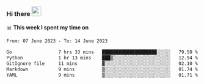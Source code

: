 ### Hi there <a href="https://www.gautamkrishnar.com/"><img src="https://media.giphy.com/media/hvRJCLFzcasrR4ia7z/giphy.gif" width="25px"></a>

📊 **This week I spent my time on**

<!--START_SECTION:waka-->

```txt
From: 07 June 2023 - To: 14 June 2023

Go                 7 hrs 33 mins   ████████████████████░░░░░   79.50 %
Python             1 hr 13 mins    ███▒░░░░░░░░░░░░░░░░░░░░░   12.94 %
GitIgnore file     11 mins         ▓░░░░░░░░░░░░░░░░░░░░░░░░   02.10 %
Markdown           9 mins          ▒░░░░░░░░░░░░░░░░░░░░░░░░   01.74 %
YAML               9 mins          ▒░░░░░░░░░░░░░░░░░░░░░░░░   01.71 %
```

<!--END_SECTION:waka-->
